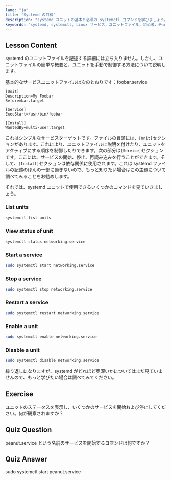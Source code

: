 ```yaml
---
lang: "ja"
title: "Systemd の目標"
description: "systemd ユニットの基本と必須の systemctl コマンドを学びましょう。Linux でサービスを管理し、ステータスを表示し、ユニットを有効にする方法を理解します。あなたの旅を始めましょう！"
keywords: "systemd, systemctl, Linux サービス，ユニットファイル，初心者，チュートリアル，ガイド，Linux コマンド"
---
```


## Lesson Content

systemd のユニットファイルを記述する詳細には立ち入りません。しかし、ユニットファイルの簡単な概要と、ユニットを手動で制御する方法について説明します。

基本的なサービスユニットファイルは次のとおりです：foobar.service

```
[Unit]
Description=My Foobar
Before=bar.target

[Service]
ExecStart=/usr/bin/foobar

[Install]
WantedBy=multi-user.target
```

これはシンプルなサービスターゲットです。ファイルの冒頭には、`[Unit]`セクションがあります。これにより、ユニットファイルに説明を付けたり、ユニットをアクティブにする順序を制御したりできます。次の部分は`[Service]`セクションです。ここには、サービスの開始、停止、再読み込みを行うことができます。そして、`[Install]`セクションは依存関係に使用されます。これは systemd ファイルの記述のほんの一部に過ぎないので、もっと知りたい場合はこの主題について調べてみることをお勧めします。

それでは、systemd ユニットで使用できるいくつかのコマンドを見ていきましょう。

### List units

```bash
systemctl list-units
```

### View status of unit

```bash
systemctl status networking.service
```

### Start a service

```bash
sudo systemctl start networking.service
```

### Stop a service

```bash
sudo systemctl stop networking.service
```

### Restart a service

```bash
sudo systemctl restart networking.service
```

### Enable a unit

```bash
sudo systemctl enable networking.service
```

### Disable a unit

```bash
sudo systemctl disable networking.service
```

繰り返しになりますが、systemd がどれほど奥深いかについてはまだ見ていませんので、もっと学びたい場合は調べてみてください。

## Exercise

ユニットのステータスを表示し、いくつかのサービスを開始および停止してください。何が観察されますか？

## Quiz Question

peanut.service という名前のサービスを開始するコマンドは何ですか？

## Quiz Answer

sudo systemctl start peanut.service
